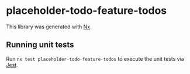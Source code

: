 # placeholder-todo-feature-todos

This library was generated with [Nx](https://nx.dev).

## Running unit tests

Run `nx test placeholder-todo-feature-todos` to execute the unit tests via [Jest](https://jestjs.io).
